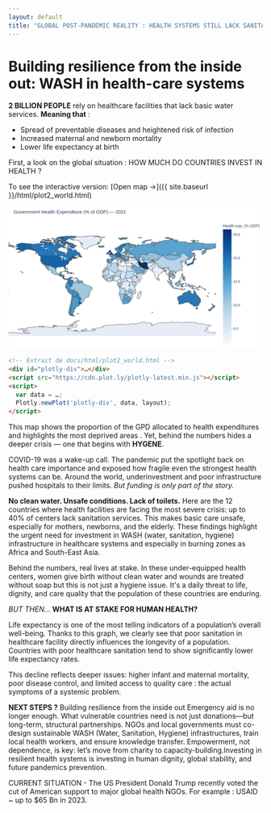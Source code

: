 ```yaml
---
layout: default
title: "GLOBAL POST-PANDEMIC REALITY : HEALTH SYSTEMS STILL LACK SANITATION"
---
```


# Building resilience from the inside out: WASH in health-care systems

**2 BILLION PEOPLE** rely on healthcare facilities that lack basic water services. **Meaning that** :
- Spread of preventable diseases and heightened risk of infection  
- Increased maternal and newborn mortality  
- Lower life expectancy at birth

First, a look on the global situation : 
HOW MUCH DO COUNTRIES INVEST IN HEALTH ?

To see the interactive version: [Open map →]({{ site.baseurl }}/html/plot2_world.html)


![Government Health Expenditure (% GDP) by country](img/plot2_world.png)

```html
<!-- Extrait de docs/html/plot2_world.html -->
<div id="plotly-div">…</div>
<script src="https://cdn.plot.ly/plotly-latest.min.js"></script>
<script>
  var data = …;
  Plotly.newPlot('plotly-div', data, layout);
</script>
```

This map shows the proportion of the GPD allocated to health expenditures and highlights the most deprived areas . Yet, behind the numbers hides a deeper crisis — one that begins with **HYGENE**.

COVID-19 was a wake-up call.
The pandemic put the spotlight back on
health care importance and exposed how
fragile even the strongest health systems can be. Around the world, underinvestment and
poor infrastructure pushed hospitals to their
limits.
*But funding is only part of the story.*

**No clean water. Unsafe conditions. Lack of toilets.**
Here are the 12 countries where health facilities are facing the most severe crisis: up to 40% of centers lack sanitation services. This makes basic care unsafe, especially for mothers, newborns, and the elderly.
These findings highlight the urgent need for investment in WASH (water, sanitation, hygiene) infrastructure in healthcare systems and especially in burning zones as Africa and South-East Asia.

Behind the numbers, real lives at stake.
In these under-equipped health centers, women give birth without clean water and wounds are treated without soap but this is not just a hygiene issue. It's a daily threat to life, dignity, and care quality that the population of these countries are enduring.

*BUT THEN...*
**WHAT IS AT STAKE FOR HUMAN HEALTH?**

Life expectancy is one of the most telling indicators of a population’s overall well-being. Thanks to this graph, we clearly see that poor sanitation in healthcare facility directly influences the longevity of a population.
Countries with poor healthcare sanitation tend to show significantly lower life expectancy rates.

This decline reflects deeper issues: higher infant and maternal mortality, poor disease control, and limited access to quality care : the actual symptoms of a systemic problem.

**NEXT STEPS ?** Building resilience from the inside out
Emergency aid is no longer enough. What vulnerable countries need is not just donations—but long-term, structural
partnerships.
NGOs and local governments must co-design sustainable WASH (Water, Sanitation, Hygiene) infrastructures, train
local health workers, and ensure knowledge transfer.
Empowerment, not dependence, is key: let’s move from charity to capacity-building.Investing in resilient health systems is investing in human dignity, global stability, and future pandemics prevention.


CURRENT SITUATION - The US President Donald Trump recently voted the cut of American support to major global health NGOs.
For example : USAID ~ up to $65 Bn in 2023.


